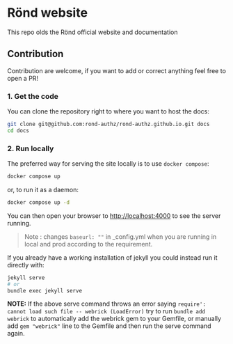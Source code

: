 # Rönd website

This repo olds the Rönd official website and documentation

## Contribution

Contribution are welcome, if you want to add or correct anything feel free to open a PR!

### 1. Get the code

You can clone the repository right to where you want to host the docs:

```bash
git clone git@github.com:rond-authz/rond-authz.github.io.git docs
cd docs
```

### 2. Run locally


The preferred way for serving the site locally is to use `docker compose`:

```bash
docker compose up
```

or, to run it as a daemon:

```bash
docker compose up -d
```

You can then open your browser to [http://localhost:4000](http://localhost:4000)
to see the server running.

> Note : changes `baseurl: ""` in _config.yml  when you are running in local and prod according to the requirement.

If you already have a working installation of jekyll you could instead run it directly with:

```bash
jekyll serve
# or
bundle exec jekyll serve
```

**NOTE:** If the above serve command throws an error saying `require': cannot load such file -- webrick (LoadError)` try to run `bundle add webrick` to automatically add the webrick gem to your Gemfile, or manually add `gem "webrick"` line to the Gemfile and then run the serve command again.
